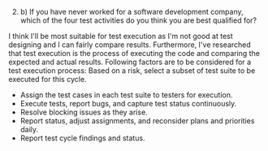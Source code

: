 2. b) If you have never worked for a software development company, which of the four test activities do you think you are best qualified for?

I think I'll be most suitable for test execution as I'm not good at test designing and I can fairly compare results.
Furthermore, I've researched that test execution is the process of executing the code and comparing the expected and actual results. 
Following factors are to be considered for a test execution process:
Based on a risk, select a subset of test suite to be executed for this cycle.
- Assign the test cases in each test suite to testers for execution.
- Execute tests, report bugs, and capture test status continuously.
- Resolve blocking issues as they arise.
- Report status, adjust assignments, and reconsider plans and priorities daily.
- Report test cycle findings and status.
